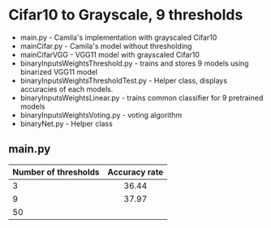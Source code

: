 Cifar10 to Grayscale, 9 thresholds
===================

- main.py - Camila's implementation with grayscaled Cifar10
- mainCifar.py - Camila's model without thresholding
- mainCifarVGG - VGG11 model with grayscaled Cifar10
- binaryInputsWeightsThreshold.py - trains and stores 9 models 
using binarized VGG11 model
- binaryInputsWeightsThresholdTest.py - Helper class, displays
accuracies of each models.
- binaryInputsWeightsLinear.py - trains common classifier for 
9 pretrained models
- binaryInputsWeightsVoting.py - voting algorithm
- binaryNet.py - Helper class


main.py
-------------
| Number of thresholds | Accuracy rate |
| ------------- |:-------------:|
| 3     | 36.44 |
| 9     | 37.97      |
| 50 |       |